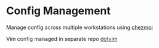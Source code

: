 # Config Management

Manage config across multiple workstations using [chezmoi](https://www.chezmoi.io/quick-start/#start-using-chezmoi-on-your-current-machine)

Vim config managed in separate repo [dotvim](https://github.com/olga-mir/dotvim)
